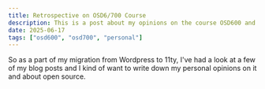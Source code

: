 ```yaml
---
title: Retrospective on OSD6/700 Course
description: This is a post about my opinions on the course OSD600 and OSD700 at Seneca Polytechnic
date: 2025-06-17
tags: ["osd600", "osd700", "personal"]
---
```


So as a part of my migration from Wordpress to 11ty, I've had a look at a few of my blog posts and I kind of want to write down my personal opinions on it and about open source.
